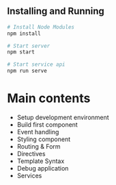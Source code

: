 ## Installing and Running

```sh
# Install Node Modules
npm install

# Start server
npm start

# Start service api
npm run serve
```

# Main contents
- Setup development environment
- Build first component
- Event handling
- Styling component
- Routing & Form
- Directives
- Template Syntax
- Debug application
- Services

